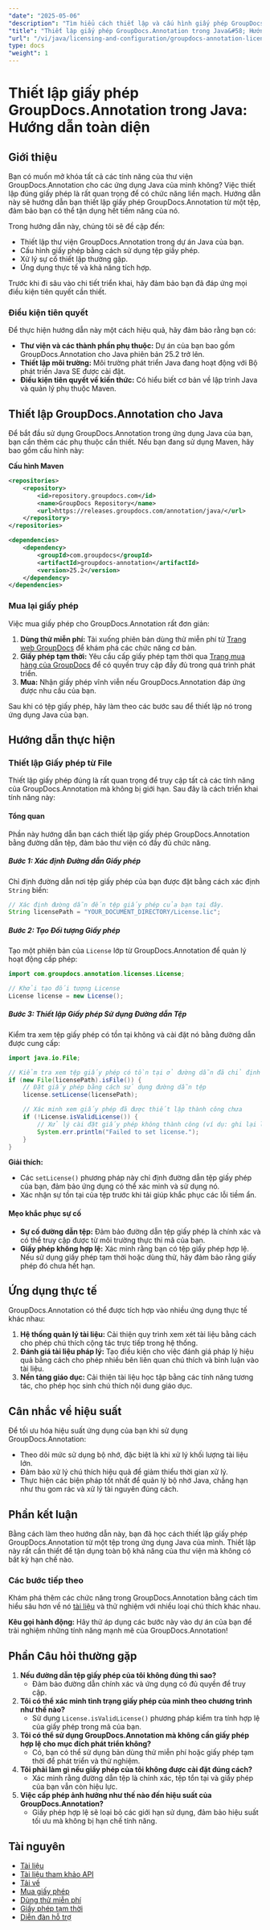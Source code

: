 ```yaml
---
"date": "2025-05-06"
"description": "Tìm hiểu cách thiết lập và cấu hình giấy phép GroupDocs.Annotation cho các ứng dụng Java của bạn, mở khóa đầy đủ các tính năng một cách dễ dàng."
"title": "Thiết lập giấy phép GroupDocs.Annotation trong Java&#58; Hướng dẫn toàn diện"
"url": "/vi/java/licensing-and-configuration/groupdocs-annotation-license-java-setup/"
type: docs
"weight": 1
---
```


# Thiết lập giấy phép GroupDocs.Annotation trong Java: Hướng dẫn toàn diện

## Giới thiệu

Bạn có muốn mở khóa tất cả các tính năng của thư viện GroupDocs.Annotation cho các ứng dụng Java của mình không? Việc thiết lập đúng giấy phép là rất quan trọng để có chức năng liền mạch. Hướng dẫn này sẽ hướng dẫn bạn thiết lập giấy phép GroupDocs.Annotation từ một tệp, đảm bảo bạn có thể tận dụng hết tiềm năng của nó.

Trong hướng dẫn này, chúng tôi sẽ đề cập đến:
- Thiết lập thư viện GroupDocs.Annotation trong dự án Java của bạn.
- Cấu hình giấy phép bằng cách sử dụng tệp giấy phép.
- Xử lý sự cố thiết lập thường gặp.
- Ứng dụng thực tế và khả năng tích hợp.

Trước khi đi sâu vào chi tiết triển khai, hãy đảm bảo bạn đã đáp ứng mọi điều kiện tiên quyết cần thiết.

### Điều kiện tiên quyết

Để thực hiện hướng dẫn này một cách hiệu quả, hãy đảm bảo rằng bạn có:
- **Thư viện và các thành phần phụ thuộc:** Dự án của bạn bao gồm GroupDocs.Annotation cho Java phiên bản 25.2 trở lên.
- **Thiết lập môi trường:** Môi trường phát triển Java đang hoạt động với Bộ phát triển Java SE được cài đặt.
- **Điều kiện tiên quyết về kiến thức:** Có hiểu biết cơ bản về lập trình Java và quản lý phụ thuộc Maven.

## Thiết lập GroupDocs.Annotation cho Java

Để bắt đầu sử dụng GroupDocs.Annotation trong ứng dụng Java của bạn, bạn cần thêm các phụ thuộc cần thiết. Nếu bạn đang sử dụng Maven, hãy bao gồm cấu hình này:

**Cấu hình Maven**

```xml
<repositories>
    <repository>
        <id>repository.groupdocs.com</id>
        <name>GroupDocs Repository</name>
        <url>https://releases.groupdocs.com/annotation/java/</url>
    </repository>
</repositories>

<dependencies>
    <dependency>
        <groupId>com.groupdocs</groupId>
        <artifactId>groupdocs-annotation</artifactId>
        <version>25.2</version>
    </dependency>
</dependencies>
```

### Mua lại giấy phép

Việc mua giấy phép cho GroupDocs.Annotation rất đơn giản:
1. **Dùng thử miễn phí:** Tải xuống phiên bản dùng thử miễn phí từ [Trang web GroupDocs](https://releases.groupdocs.com/annotation/java/) để khám phá các chức năng cơ bản.
2. **Giấy phép tạm thời:** Yêu cầu cấp giấy phép tạm thời qua [Trang mua hàng của GroupDocs](https://purchase.groupdocs.com/temporary-license/) để có quyền truy cập đầy đủ trong quá trình phát triển.
3. **Mua:** Nhận giấy phép vĩnh viễn nếu GroupDocs.Annotation đáp ứng được nhu cầu của bạn.

Sau khi có tệp giấy phép, hãy làm theo các bước sau để thiết lập nó trong ứng dụng Java của bạn.

## Hướng dẫn thực hiện

### Thiết lập Giấy phép từ File

Thiết lập giấy phép đúng là rất quan trọng để truy cập tất cả các tính năng của GroupDocs.Annotation mà không bị giới hạn. Sau đây là cách triển khai tính năng này:

#### Tổng quan
Phần này hướng dẫn bạn cách thiết lập giấy phép GroupDocs.Annotation bằng đường dẫn tệp, đảm bảo thư viện có đầy đủ chức năng.

##### Bước 1: Xác định Đường dẫn Giấy phép

Chỉ định đường dẫn nơi tệp giấy phép của bạn được đặt bằng cách xác định `String` biến:

```java
// Xác định đường dẫn đến tệp giấy phép của bạn tại đây.
String licensePath = "YOUR_DOCUMENT_DIRECTORY/License.lic";
```

##### Bước 2: Tạo Đối tượng Giấy phép

Tạo một phiên bản của `License` lớp từ GroupDocs.Annotation để quản lý hoạt động cấp phép:

```java
import com.groupdocs.annotation.licenses.License;

// Khởi tạo đối tượng License
License license = new License();
```

##### Bước 3: Thiết lập Giấy phép Sử dụng Đường dẫn Tệp

Kiểm tra xem tệp giấy phép có tồn tại không và cài đặt nó bằng đường dẫn được cung cấp:

```java
import java.io.File;

// Kiểm tra xem tệp giấy phép có tồn tại ở đường dẫn đã chỉ định không
if (new File(licensePath).isFile()) {
    // Đặt giấy phép bằng cách sử dụng đường dẫn tệp
    license.setLicense(licensePath);

    // Xác minh xem giấy phép đã được thiết lập thành công chưa
    if (!License.isValidLicense()) {
        // Xử lý cài đặt giấy phép không thành công (ví dụ: ghi lại lỗi)
        System.err.println("Failed to set license.");
    }
}
```

**Giải thích:** 
- Các `setLicense()` phương pháp này chỉ định đường dẫn tệp giấy phép của bạn, đảm bảo ứng dụng có thể xác minh và sử dụng nó.
- Xác nhận sự tồn tại của tệp trước khi tải giúp khắc phục các lỗi tiềm ẩn.

#### Mẹo khắc phục sự cố
- **Sự cố đường dẫn tệp:** Đảm bảo đường dẫn tệp giấy phép là chính xác và có thể truy cập được từ môi trường thực thi mã của bạn.
- **Giấy phép không hợp lệ:** Xác minh rằng bạn có tệp giấy phép hợp lệ. Nếu sử dụng giấy phép tạm thời hoặc dùng thử, hãy đảm bảo rằng giấy phép đó chưa hết hạn.

## Ứng dụng thực tế

GroupDocs.Annotation có thể được tích hợp vào nhiều ứng dụng thực tế khác nhau:
1. **Hệ thống quản lý tài liệu:** Cải thiện quy trình xem xét tài liệu bằng cách cho phép chú thích cộng tác trực tiếp trong hệ thống.
2. **Đánh giá tài liệu pháp lý:** Tạo điều kiện cho việc đánh giá pháp lý hiệu quả bằng cách cho phép nhiều bên liên quan chú thích và bình luận vào tài liệu.
3. **Nền tảng giáo dục:** Cải thiện tài liệu học tập bằng các tính năng tương tác, cho phép học sinh chú thích nội dung giáo dục.

## Cân nhắc về hiệu suất

Để tối ưu hóa hiệu suất ứng dụng của bạn khi sử dụng GroupDocs.Annotation:
- Theo dõi mức sử dụng bộ nhớ, đặc biệt là khi xử lý khối lượng tài liệu lớn.
- Đảm bảo xử lý chú thích hiệu quả để giảm thiểu thời gian xử lý.
- Thực hiện các biện pháp tốt nhất để quản lý bộ nhớ Java, chẳng hạn như thu gom rác và xử lý tài nguyên đúng cách.

## Phần kết luận

Bằng cách làm theo hướng dẫn này, bạn đã học cách thiết lập giấy phép GroupDocs.Annotation từ một tệp trong ứng dụng Java của mình. Thiết lập này rất cần thiết để tận dụng toàn bộ khả năng của thư viện mà không có bất kỳ hạn chế nào.

### Các bước tiếp theo

Khám phá thêm các chức năng trong GroupDocs.Annotation bằng cách tìm hiểu sâu hơn về nó [tài liệu](https://docs.groupdocs.com/annotation/java/) và thử nghiệm với nhiều loại chú thích khác nhau.

**Kêu gọi hành động:** Hãy thử áp dụng các bước này vào dự án của bạn để trải nghiệm những tính năng mạnh mẽ của GroupDocs.Annotation!

## Phần Câu hỏi thường gặp

1. **Nếu đường dẫn tệp giấy phép của tôi không đúng thì sao?**
   - Đảm bảo đường dẫn chính xác và ứng dụng có đủ quyền để truy cập.
2. **Tôi có thể xác minh tình trạng giấy phép của mình theo chương trình như thế nào?**
   - Sử dụng `License.isValidLicense()` phương pháp kiểm tra tính hợp lệ của giấy phép trong mã của bạn.
3. **Tôi có thể sử dụng GroupDocs.Annotation mà không cần giấy phép hợp lệ cho mục đích phát triển không?**
   - Có, bạn có thể sử dụng bản dùng thử miễn phí hoặc giấy phép tạm thời để phát triển và thử nghiệm.
4. **Tôi phải làm gì nếu giấy phép của tôi không được cài đặt đúng cách?**
   - Xác minh rằng đường dẫn tệp là chính xác, tệp tồn tại và giấy phép của bạn vẫn còn hiệu lực.
5. **Việc cấp phép ảnh hưởng như thế nào đến hiệu suất của GroupDocs.Annotation?**
   - Giấy phép hợp lệ sẽ loại bỏ các giới hạn sử dụng, đảm bảo hiệu suất tối ưu mà không bị hạn chế tính năng.

## Tài nguyên

- [Tài liệu](https://docs.groupdocs.com/annotation/java/)
- [Tài liệu tham khảo API](https://reference.groupdocs.com/annotation/java/)
- [Tải về](https://releases.groupdocs.com/annotation/java/)
- [Mua giấy phép](https://purchase.groupdocs.com/buy)
- [Dùng thử miễn phí](https://releases.groupdocs.com/annotation/java/)
- [Giấy phép tạm thời](https://purchase.groupdocs.com/temporary-license/)
- [Diễn đàn hỗ trợ](https://forum.groupdocs.com/c/annotation/)